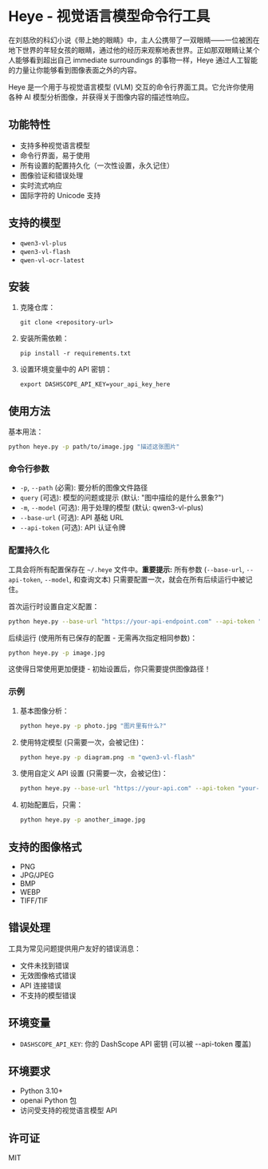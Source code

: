 # Heye - 视觉语言模型命令行工具

在刘慈欣的科幻小说《带上她的眼睛》中，主人公携带了一双眼睛——一位被困在地下世界的年轻女孩的眼睛，通过他的经历来观察地表世界。正如那双眼睛让某个人能够看到超出自己 immediate surroundings 的事物一样，Heye 通过人工智能的力量让你能够看到图像表面之外的内容。

Heye 是一个用于与视觉语言模型 (VLM) 交互的命令行界面工具。它允许你使用各种 AI 模型分析图像，并获得关于图像内容的描述性响应。

## 功能特性

- 支持多种视觉语言模型
- 命令行界面，易于使用
- 所有设置的配置持久化（一次性设置，永久记住）
- 图像验证和错误处理
- 实时流式响应
- 国际字符的 Unicode 支持

## 支持的模型

- `qwen3-vl-plus`
- `qwen3-vl-flash`
- `qwen-vl-ocr-latest`

## 安装

1. 克隆仓库：
   ```
   git clone <repository-url>
   ```

2. 安装所需依赖：
   ```
   pip install -r requirements.txt
   ```

3. 设置环境变量中的 API 密钥：
   ```
   export DASHSCOPE_API_KEY=your_api_key_here
   ```

## 使用方法

基本用法：
```bash
python heye.py -p path/to/image.jpg "描述这张图片"
```

### 命令行参数

- `-p`, `--path` (必需): 要分析的图像文件路径
- `query` (可选): 模型的问题或提示 (默认: "图中描绘的是什么景象?")
- `-m`, `--model` (可选): 用于处理的模型 (默认: qwen3-vl-plus)
- `--base-url` (可选): API 基础 URL
- `--api-token` (可选): API 认证令牌

### 配置持久化

工具会将所有配置保存在 `~/.heye` 文件中。**重要提示:** 所有参数 (`--base-url`, `--api-token`, `--model`, 和查询文本) 只需要配置一次，就会在所有后续运行中被记住。

首次运行时设置自定义配置：
```bash
python heye.py --base-url "https://your-api-endpoint.com" --api-token "your-token" -m "qwen3-vl-plus" -p image.jpg "详细描述这张图片"
```

后续运行 (使用所有已保存的配置 - 无需再次指定相同参数)：
```bash
python heye.py -p image.jpg
```

这使得日常使用更加便捷 - 初始设置后，你只需要提供图像路径！

### 示例

1. 基本图像分析：
   ```bash
   python heye.py -p photo.jpg "图片里有什么?"
   ```

2. 使用特定模型 (只需要一次，会被记住)：
   ```bash
   python heye.py -p diagram.png -m "qwen3-vl-flash"
   ```

3. 使用自定义 API 设置 (只需要一次，会被记住)：
   ```bash
   python heye.py --base-url "https://your-api.com" --api-token "your-token" -p chart.jpg
   ```

4. 初始配置后，只需：
   ```bash
   python heye.py -p another_image.jpg
   ```

## 支持的图像格式

- PNG
- JPG/JPEG
- BMP
- WEBP
- TIFF/TIF

## 错误处理

工具为常见问题提供用户友好的错误消息：
- 文件未找到错误
- 无效图像格式错误
- API 连接错误
- 不支持的模型错误

## 环境变量

- `DASHSCOPE_API_KEY`: 你的 DashScope API 密钥 (可以被 --api-token 覆盖)

## 环境要求

- Python 3.10+
- openai Python 包
- 访问受支持的视觉语言模型 API

## 许可证

MIT